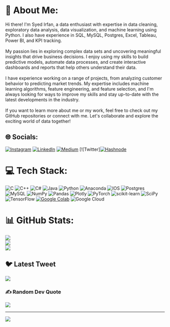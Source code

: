 # 💫 About Me:
Hi there! I'm Syed Irfan, a data enthusiast with expertise in data cleaning, exploratory data analysis, data visualization, and machine learning using Python. I also have experience in SQL, MySQL, Postgres, Excel, Tableau, Power BI, and KPI tracking.<br><br>My passion lies in exploring complex data sets and uncovering meaningful insights that drive business decisions. I enjoy using my skills to build predictive models, automate data processes, and create interactive dashboards and reports that help others understand their data.<br><br>I have experience working on a range of projects, from analyzing customer behavior to predicting market trends. My expertise includes machine learning algorithms, feature engineering, and feature selection, and I'm always looking for ways to improve my skills and stay up-to-date with the latest developments in the industry.<br><br>If you want to learn more about me or my work, feel free to check out my GitHub repositories or connect with me. Let's collaborate and explore the exciting world of data together!<br>


## 🌐 Socials:
[![Instagram](https://img.shields.io/badge/Instagram-%23E4405F.svg?logo=Instagram&logoColor=white)](https://instagram.com/Syedirfan78) [![LinkedIn](https://img.shields.io/badge/LinkedIn-%230077B5.svg?logo=linkedin&logoColor=white)](https://linkedin.com/in/www.linkedin.com/in/syed-irfan-b78597231) [![Medium](https://img.shields.io/badge/Medium-12100E?logo=medium&logoColor=white)](https://medium.com/@https://medium.com/@syedirfan6511) [![Twitter][![Hashnode](https://img.shields.io/badge/Hashnode-%2349455F.svg?logo=hashnode&logoColor=white)](https://hashnode.com/@SyedIrfan)

# 💻 Tech Stack:
![C](https://img.shields.io/badge/c-%2300599C.svg?style=for-the-badge&logo=c&logoColor=white) ![C++](https://img.shields.io/badge/c++-%2300599C.svg?style=for-the-badge&logo=c%2B%2B&logoColor=white) ![C#](https://img.shields.io/badge/c%23-%23239120.svg?style=for-the-badge&logo=c-sharp&logoColor=white) ![Java](https://img.shields.io/badge/java-%23ED8B00.svg?style=for-the-badge&logo=java&logoColor=white) ![Python](https://img.shields.io/badge/python-3670A0?style=for-the-badge&logo=python&logoColor=ffdd54) ![Anaconda](https://img.shields.io/badge/Anaconda-%2344A833.svg?style=for-the-badge&logo=anaconda&logoColor=white) ![IOS](https://img.shields.io/badge/IOS-%2320232a.svg?style=for-the-badge&logo=apple&logoColor=white) ![Postgres](https://img.shields.io/badge/postgres-%23316192.svg?style=for-the-badge&logo=postgresql&logoColor=white) ![MySQL](https://img.shields.io/badge/mysql-%2300f.svg?style=for-the-badge&logo=mysql&logoColor=white) ![NumPy](https://img.shields.io/badge/numpy-%23013243.svg?style=for-the-badge&logo=numpy&logoColor=white) ![Pandas](https://img.shields.io/badge/pandas-%23150458.svg?style=for-the-badge&logo=pandas&logoColor=white) ![Plotly](https://img.shields.io/badge/Plotly-%233F4F75.svg?style=for-the-badge&logo=plotly&logoColor=white) ![PyTorch](https://img.shields.io/badge/PyTorch-%23EE4C2C.svg?style=for-the-badge&logo=PyTorch&logoColor=white) ![scikit-learn](https://img.shields.io/badge/scikit--learn-%23F7931E.svg?style=for-the-badge&logo=scikit-learn&logoColor=white) ![SciPy](https://img.shields.io/badge/SciPy-%230C55A5.svg?style=for-the-badge&logo=scipy&logoColor=%white) ![TensorFlow](https://img.shields.io/badge/TensorFlow-%23FF6F00.svg?style=for-the-badge&logo=TensorFlow&logoColor=white) [![Google Colab](https://img.shields.io/badge/Google%20Colab-%23F9AB00.svg?style=for-the-badge&logo=googlecolab&logoColor=white)](https://colab.research.google.com/) ![Google Cloud](https://img.shields.io/badge/Google%20Cloud-%234285F4.svg?style=for-the-badge&logo=google-cloud&logoColor=white)
# 📊 GitHub Stats:
![](https://github-readme-stats.vercel.app/api?username=Syed-Irfan-1165&theme=dark&hide_border=false&include_all_commits=false&count_private=false)<br/>
![](https://github-readme-streak-stats.herokuapp.com/?user=Syed-Irfan-1165&theme=dark&hide_border=false)<br/>
![](https://github-readme-stats.vercel.app/api/top-langs/?username=Syed-Irfan-1165&theme=dark&hide_border=false&include_all_commits=false&count_private=false&layout=compact)

## 🐦 Latest Tweet
[![](https://gtce.itsvg.in/api?username=https://hashnode.com/@SyedIrfan)](https://github.com/VishwaGauravIn/github-twitter-card-embed)

### ✍️ Random Dev Quote
![](https://quotes-github-readme.vercel.app/api?type=horizontal&theme=radical&quote=Data%20is%20the%20new%20oil%2C%20and%20with%20the%20right%20tools%20and%20skills%2C%20we%20can%20refine%20it%20into%20valuable%20insights%20that%20fuel%20progress%20and%20innovation.)


---
[![](https://visitcount.itsvg.in/api?id=Syed-Irfan-1165&icon=0&color=12)](https://visitcount.itsvg.in)


